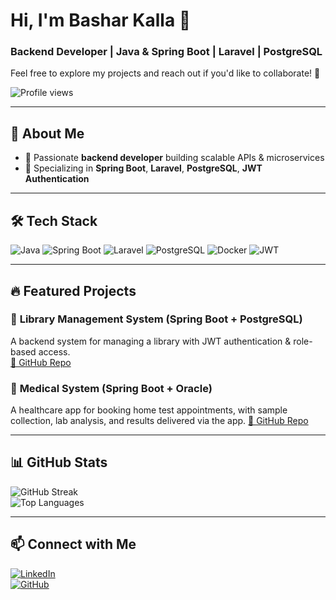 
# Hi, I'm Bashar Kalla 👋  
### Backend Developer | Java & Spring Boot | Laravel | PostgreSQL  
Feel free to explore my projects and reach out if you'd like to collaborate! 🚀

![Profile views](https://komarev.com/ghpvc/?username=your-username&color=blue)

---

## 🚀 About Me  
- 🔹 Passionate **backend developer** building scalable APIs & microservices  
- 🔹 Specializing in **Spring Boot**, **Laravel**, **PostgreSQL**, **JWT Authentication**  
---

## 🛠 Tech Stack  
![Java](https://img.shields.io/badge/Java-ED8B00?style=for-the-badge&logo=java&logoColor=white)
![Spring Boot](https://img.shields.io/badge/Spring%20Boot-6DB33F?style=for-the-badge&logo=spring-boot&logoColor=white)
![Laravel](https://img.shields.io/badge/Laravel-FF2D20?style=for-the-badge&logo=laravel&logoColor=white)
![PostgreSQL](https://img.shields.io/badge/PostgreSQL-336791?style=for-the-badge&logo=postgresql&logoColor=white)
![Docker](https://img.shields.io/badge/Docker-2496ED?style=for-the-badge&logo=docker&logoColor=white)
![JWT](https://img.shields.io/badge/JWT-black?style=for-the-badge&logo=json-web-tokens&logoColor=white)

---

## 🔥 Featured Projects  
### 🏥 **Library Management System (Spring Boot + PostgreSQL)**  
A backend system for managing a library with JWT authentication & role-based access.  
[🔗 GitHub Repo](https://github.com/Bashar-collab/LibraryManagementSystem)  

### 📲 **Medical System (Spring Boot + Oracle)**  
A healthcare app for booking home test appointments, with sample collection, lab analysis, and results delivered via the app.
[🔗 GitHub Repo](https://github.com/Bashar-collab/LabProject)  

---

## 📊 GitHub Stats  
![GitHub Streak](https://github-readme-streak-stats.herokuapp.com/?user=Bashar-collab&theme=dark&hide_border=true)  
![Top Languages](https://github-readme-stats.vercel.app/api/top-langs/?username=Bashar-collab&layout=compact&theme=dark)  

---

## 📫 Connect with Me  
[![LinkedIn](https://img.shields.io/badge/LinkedIn-blue?style=for-the-badge&logo=linkedin)](https://www.linkedin.com/in/bashar-kalla-1a3643338?utm_source=share&utm_campaign=share_via&utm_content=profile&utm_medium=android_app)  
[![GitHub](https://img.shields.io/badge/GitHub-000?style=for-the-badge&logo=github)](https://github.com/Bashar-collab)  
